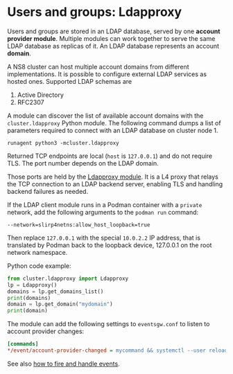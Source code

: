 # Users and groups: Ldapproxy

Users and groups are stored in an LDAP database, served by one **account
provider module**. Multiple modules can work together to serve the same
LDAP database as replicas of it. An LDAP database represents an account
**domain**.

A NS8 cluster can host multiple account domains from different
implementations. It is possible to configure external LDAP services as
hosted ones. Supported LDAP schemas are

1. Active Directory
2. RFC2307

A module can discover the list of available account domains with the
`cluster.ldapproxy` Python module. The following command dumps a list of
parameters required to connect with an LDAP database on cluster node 1.

    runagent python3 -mcluster.ldapproxy

Returned TCP endpoints are local (`host` is `127.0.0.1`) and do not
require TLS. The port number depends on the LDAP domain.

Those ports are held by the [Ldapproxy
module](https://github.com/NethServer/ns8-scratchpad/blob/main/ldapproxy/README.md).
It is a L4 proxy that relays the TCP connection to an LDAP backend server,
enabling TLS and handling backend failures as needed.

If the LDAP client module runs in a Podman container with a
`private` network, add the following arguments to the `podman run`
command:

    --network=slirp4netns:allow_host_loopback=true

Then replace `127.0.0.1` with the special `10.0.2.2` IP address, that is
translated by Podman back to the loopback device, 127.0.0.1 on the root
network namespace.

Python code example:

```python
from cluster.ldapproxy import Ldapproxy
lp = Ldapproxy()
domains = lp.get_domains_list()
print(domains)
domain = lp.get_domain("mydomain")
print(domain)
```

The module can add the following settings to `eventsgw.conf` to listen to
account provider changes:

```ini
[commands]
*/event/account-provider-changed = mycommand && systemctl --user reload mymodule.service
```

See also [how to fire and handle events](#events).


